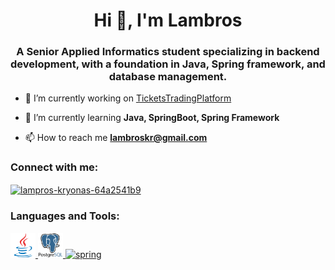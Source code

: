 <h1 align="center">Hi 👋, I'm Lambros</h1>
<h3 align="center">A Senior Applied Informatics student specializing in backend development, with a foundation in Java, Spring framework, and database management.</h3>

- 🔭 I’m currently working on [TicketsTradingPlatform](https://github.com/lambroskr/TicketsTradingPlatform)

- 🌱 I’m currently learning **Java, SpringBoot, Spring Framework**

- 📫 How to reach me **lambroskr@gmail.com**

<h3 align="left">Connect with me:</h3>
<p align="left">
<a href="https://linkedin.com/in/lampros-kryonas-64a2541b9" target="blank"><img align="center" src="https://raw.githubusercontent.com/rahuldkjain/github-profile-readme-generator/master/src/images/icons/Social/linked-in-alt.svg" alt="lampros-kryonas-64a2541b9" height="30" width="40" /></a>
</p>

<h3 align="left">Languages and Tools:</h3>
<p align="left"> <a href="https://www.java.com" target="_blank" rel="noreferrer"> <img src="https://raw.githubusercontent.com/devicons/devicon/master/icons/java/java-original.svg" alt="java" width="40" height="40"/> </a> <a href="https://www.postgresql.org" target="_blank" rel="noreferrer"> <img src="https://raw.githubusercontent.com/devicons/devicon/master/icons/postgresql/postgresql-original-wordmark.svg" alt="postgresql" width="40" height="40"/> </a> <a href="https://spring.io/" target="_blank" rel="noreferrer"> <img src="https://www.vectorlogo.zone/logos/springio/springio-icon.svg" alt="spring" width="40" height="40"/> </a> </p>
